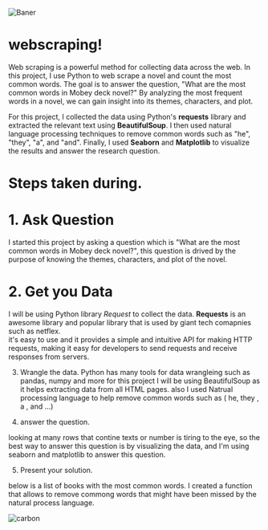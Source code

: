 
![Baner](https://user-images.githubusercontent.com/80264351/236849286-26a11fc5-0a2a-4b75-8e1c-f08251cb2f2c.png)


# webscraping!
 
Web scraping is a powerful method for collecting data across the web. In this project, I use Python to web scrape a novel and count the most common words. The goal is to answer the question, "What are the most common words in Mobey deck novel?" By analyzing the most frequent words in a novel, we can gain insight into its themes, characters, and plot.

For this project, I collected the data using Python's __requests__ library and extracted the relevant text using __BeautifulSoup__. I then used natural language processing techniques to remove common words such as "he", "they", "a", and "and". Finally, I used __Seaborn__ and __Matplotlib__ to visualize the results and answer the research question.

# Steps taken during.

# 1. Ask Question
I started this project by asking a question which is "What are the most common words in Mobey deck novel?", this question is drived by the purpose of knowing the themes, characters, and plot of the novel.


# 2. Get you Data
 
I will be using Python library _Request_ to collect the data. __Requests__ is an awesome library and popular library that is used by giant tech comapnies such as netflex.  
it's easy to use and it provides a simple and intuitive API for making HTTP requests, making it easy for developers to send requests and receive responses from servers.
 
 3. Wrangle the data.
    Python has many tools for data wrangleing  such as pandas, numpy and more for this project I will be using BeautifulSoup as it helps extracting data from all HTML pages. also I used Natrual processing language to help remove common words  such as ( he, they , a , and ...)
    
 4. answer the question. 
 
   looking at many rows that contine texts or number is tiring to the eye, so the best way to answer this question is by visualizing the data, and I'm using seaborn and matplotlib to answer this question.
   
 5. Present your solution.
 
   below is a list of books with the most common words.
   I created a function that allows to remove commong words that might have been missed by the natural process language. 
   
   
![carbon](https://user-images.githubusercontent.com/80264351/236845999-81e3f9f0-5f4a-4f45-bff7-c899f6314d2c.png)
